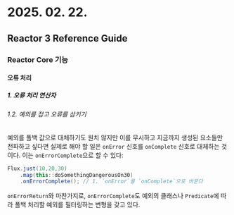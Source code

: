# 2025. 02. 22.

## Reactor 3 Reference Guide

### Reactor Core 기능

#### 오류 처리

##### 1. 오류 처리 연산자

###### 1.2. 예외를 잡고 오류를 삼키기

예외를 폴백 값으로 대체하기도 원치 않지만 이를 무시하고 지금까지 생성된 요소들만 전파하고 싶다면 실제로 해야 할 일은 `onError` 신호를 `onComplete` 신호로 대체하는 것이다. 이는 `onErrorComplete`으로 할 수 있다:

```java
Flux.just(10,20,30)
    .map(this::doSomethingDangerousOn30)
    .onErrorComplete(); // 1. `onError`를 `onComplete`으로 바꾼다
```

`onErrorReturn`와 마찬가지로, `onErrorComplete`도 예외의 클래스나 `Predicate`에 따라 폴백 처리할 예외를 필터링하는 변형을 갖고 있다.

